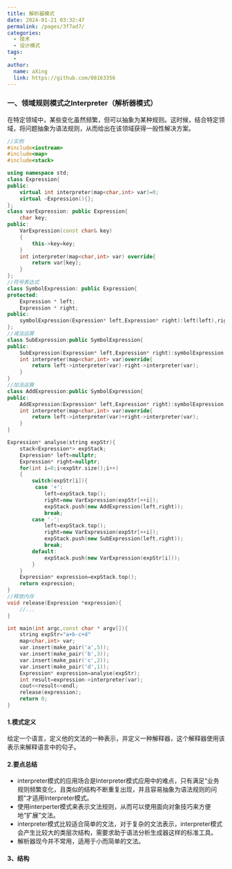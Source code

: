 ```yaml
---
title: 解析器模式
date: 2024-01-21 03:32:47
permalink: /pages/3f7ad7/
categories:
  - 技术
  - 设计模式
tags:
  - 
author: 
  name: aXing
  link: https://github.com/08163356
---
```

### 一、领域规则模式之Interpreter（解析器模式）

在特定领域中，某些变化虽然频繁，但可以抽象为某种规则。这时候，结合特定领域，将问题抽象为语法规则，从而给出在该领域获得一般性解决方案。

```C++
//实例
#include<iostream>
#include<map>
#include<stack>

using namespace std;
class Expression{
public:
    virtual int interpreter(map<char,int> var)=0;
    virtual ~Expression(){};
};
class varExpression: public Expression{
    char key;
public:
    VarExpression(const char& key)
    {
        this->key=key;
    }
    int interpreter(map<char,int> var) override{
        return var[key];
    }
};
//符号表达式
class SymbolExpression: public Expression{
protected:
    Expression * left;
    Expression * right;
public:
    symbolExpression(Expression* left,Expression* right):left(left),right(right){}
};
//减法运算
class SubExpression:public SymbolExpression{
public:
    SubExpression(Expression* left,Expression* right):symbolExpression(left,right){}
    int interpreter(map<char,int> var)override{
        return left->interpreter(var)-right->interpreter(var);
    }
}
//加法运算
class AddExpression:public SymbolExpression{
public:
    AddExpression(Expression* left,Expression* right):symbolExpression(left,right){}
    int interpreter(map<char,int> var)override{
        return left->interpreter(var)+right->interpreter(var);
    }
}

Expression* analyse(string expStr){
    stack<Expression*> expStack;
    Expression* left=nullptr;
    Expression* right=nullptr;
    for(int i=0;i<expStr.size();i++)
    {
        switch(expStr[i]){
         case '+':
        	left=expStack.top();
        	right=new VarExpression(expStr[++i]);
        	expStack.push(new AddExpression(left,right));
        	break;
        case '-':
        	left=expStack.top();
        	right=new VarExpression(expStr[++i]);
        	expStack.push(new SubExpression(left,right));
        	break;
        default:
        	expStack.push(new VarExpression(expStr[i]));
        }
    }
    Expression* expression=expStack.top();
    return expression;
}
//释放内存
void release(Expression *expression){
    //...
}

int main(int argc,const char * argv[]){
    string expStr="a+b-c+d"
    map<char,int> var;
    var.insert(make_pair('a',5));
    var.insert(make_pair('b',3));
    var.insert(make_pair('c',2));
    var.insert(make_pair('d',1));
    Expression* expression=analyse(expStr);
    int result=expression->interpreter(var);
    cout<<result<<endl;
    release(expression);
    return 0;
}
```

#### 1.模式定义

给定一个语言，定义他的文法的一种表示，并定义一种解释器，这个解释器使用该表示来解释语言中的句子。

#### 2.要点总结

- interpreter模式的应用场合是Interpreter模式应用中的难点，只有满足“业务规则频繁变化，且类似的结构不断重复出现，并且容易抽象为语法规则的问题”才适用Interpreter模式。
- 使用interperter模式来表示文法规则，从而可以使用面向对象技巧来方便地“扩展”文法。
- interpreter模式比较适合简单的文法，对于复杂的文法表示，interpreter模式会产生比较大的类层次结构，需要求助于语法分析生成器这样的标准工具。
- 解析器现今并不常用，适用于小而简单的文法。

#### 3、结构



